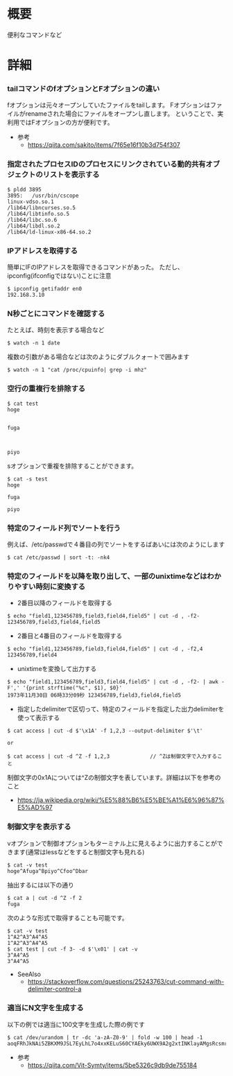 # 概要
便利なコマンドなど


# 詳細

### tailコマンドのfオプションとFオプションの違い
fオプションは元々オープンしていたファイルをtailします。
Fオプションはファイルがrenameされた場合にファイルをオープンし直します。
ということで、実利用ではFオプションの方が便利です。

- 参考
  - https://qiita.com/sakito/items/7f65e16f10b3d754f307

### 指定されたプロセスIDのプロセスにリンクされている動的共有オブジェクトのリストを表示する
```
$ pldd 3895
3895:	/usr/bin/cscope
linux-vdso.so.1
/lib64/libncurses.so.5
/lib64/libtinfo.so.5
/lib64/libc.so.6
/lib64/libdl.so.2
/lib64/ld-linux-x86-64.so.2
```

### IPアドレスを取得する
簡単にIFのIPアドレスを取得できるコマンドがあった。 ただし、ipconfig(ifconfigではない)ことに注意
```
$ ipconfig getifaddr en0
192.168.3.10
```

### N秒ごとにコマンドを確認する
たとえば、時刻を表示する場合など
```
$ watch -n 1 date
```

複数の引数がある場合などは次のようにダブルクォートで囲みます
```
$ watch -n 1 "cat /proc/cpuinfo| grep -i mhz"
```

### 空行の重複行を排除する
```
$ cat test 
hoge


fuga



piyo
```

sオプションで重複を排除することができます。
```
$ cat -s test 
hoge

fuga

piyo
```

### 特定のフィールド列でソートを行う
例えば、/etc/passwdで４番目の列でソートをするばあいには次のようにします
```
$ cat /etc/passwd | sort -t: -nk4 
```

### 特定のフィールドを以降を取り出して、一部のunixtimeなどはわかりやすい時刻に変換する
- 2番目以降のフィールドを取得する
```
$ echo "field1,123456789,field3,field4,field5" | cut -d , -f2- 
123456789,field3,field4,field5
```

- 2番目と4番目のフィールドを取得する
```
$ echo "field1,123456789,field3,field4,field5" | cut -d , -f2,4
123456789,field4
```

- unixtimeを変換して出力する
```
$ echo "field1,123456789,field3,field4,field5" | cut -d , -f2- | awk -F',' '{print strftime("%c", $1), $0}'
1973年11月30日 06時33分09秒 123456789,field3,field4,field5
```

- 指定したdelimiterで区切って、特定のフィールドを指定した出力delimiterを使って表示する
```
$ cat access | cut -d $'\x1A' -f 1,2,3 --output-delimiter $'\t'

or 

$ cat access | cut -d ^Z -f 1,2,3             // ^Zは制御文字で入力すること
```
制御文字の0x1Aについては^Zの制御文字を表しています。詳細は以下を参考のこと
- https://ja.wikipedia.org/wiki/%E5%88%B6%E5%BE%A1%E6%96%87%E5%AD%97




### 制御文字を表示する
vオプションで制御オプションもターミナル上に見えるように出力することができます(通常はlessなどをすると制御文字も見れる)
```
$ cat -v test
hoge^Afuga^Bpiyo^Cfoo^Dbar
```

抽出するには以下の通り
```
$ cat a | cut -d ^Z -f 2
fuga
```

次のような形式で取得することも可能です。
```
$ cat -v test 
1^A2^A3^A4^A5
1^A2^A3^A4^A5
$ cat test | cut -f 3- -d $'\x01' | cat -v
3^A4^A5
3^A4^A5
```

- SeeAlso
  - https://stackoverflow.com/questions/25243763/cut-command-with-delimiter-control-a

### 適当にN文字を生成する
以下の例では適当に100文字を生成した際の例です
```
$ cat /dev/urandom | tr -dc 'a-zA-Z0-9' | fold -w 100 | head -1
aoqFRhJkNAi5ZBKXM9JSL7EyLhL7o4xxKELuS60CYAEky6UWX9A2g2xtINKlayAMgsRcsmrxVeufFuhOiJRJN67e7wE7poCfQpHf
```

- 参考
  - https://qiita.com/Vit-Symty/items/5be5326c9db9de755184
